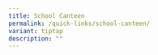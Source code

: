 ```yaml
---
title: School Canteen
permalink: /quick-links/school-canteen/
variant: tiptap
description: ""
---
```

<p></p>